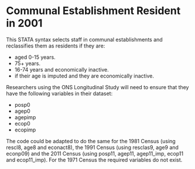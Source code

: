 # Communal Establishment Resident in 2001
This STATA syntax selects staff in communal establishments and reclassifies them as residents if they are:
- aged 0-15 years.
- 75+ years.
- 16-74 years and economically inactive.
- if their age is imputed and they are economically inactive.

Researchers using the ONS Longitudinal Study will need to ensure that they have the following variables in their dataset:
- posp0
- agep0
- agepimp
- ecop0
- ecopimp

The code could be adapted to do the same for the 1981 Census (using rescl8, age8 and econact8), the 1991 Census (using resclas9, age9 and econp09) and the 2011 Census (using posp11, agep11, agep11_imp, ecop11 and ecop11_imp).
For the 1971 Census the required variables do not exist.
